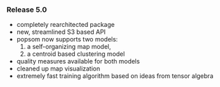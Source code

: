 ### Release 5.0

- completely rearchitected package
- new, streamlined S3 based API
- popsom now supports two models:
  1. a self-organizing map model,
  2. a centroid based clustering model
- quality measures available for both models
- cleaned up map visualization
- extremely fast training algorithm based on ideas from tensor algebra
